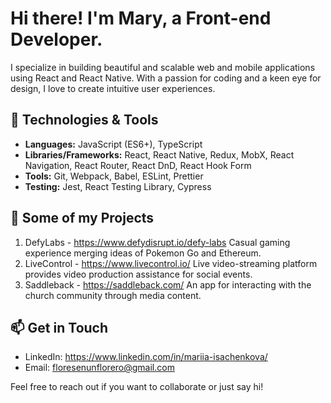 # Hi there! I'm Mary, a Front-end Developer.

I specialize in building beautiful and scalable web and mobile applications using React and React Native. With a passion for coding and a keen eye for design, I love to create intuitive user experiences.

## 🔧 Technologies & Tools

- **Languages:** JavaScript (ES6+), TypeScript
- **Libraries/Frameworks:** React, React Native, Redux, MobX, React Navigation, React Router, React DnD, React Hook Form
- **Tools:** Git, Webpack, Babel, ESLint, Prettier
- **Testing:** Jest, React Testing Library, Cypress

## 🚀 Some of my Projects

1. DefyLabs - https://www.defydisrupt.io/defy-labs
Casual gaming experience merging ideas of Pokemon Go and Ethereum.
2. LiveControl - https://www.livecontrol.io/ 
Live video-streaming platform provides video production assistance for social events.
3. Saddleback - https://saddleback.com/ 
An app for interacting with the church community through media content.

## 📫 Get in Touch

- LinkedIn: https://www.linkedin.com/in/mariia-isachenkova/
- Email: floresenunflorero@gmail.com

Feel free to reach out if you want to collaborate or just say hi! 
